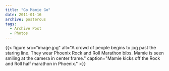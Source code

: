 ```yaml
---
title: "Go Mamie Go"
date: 2011-01-16
archive: posterous
tags: 
  - Archive Post
  - Photos
---
```


{{< figure 
	src="image.jpg" 
	alt="A crowd of people begins to jog past the staring line. They wear Phoenix Rock and Roll Marathon bibs. Mamie is seen smiling at the camera in center frame." 
	caption="Mamie kicks off the Rock and Roll half marathon in Phoenix." >}}